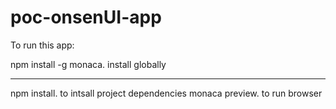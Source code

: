 # poc-onsenUI-app

To run this app:


npm install -g monaca. install globally

______________________________________________

npm install. to intsall project dependencies
monaca preview. to run browser
